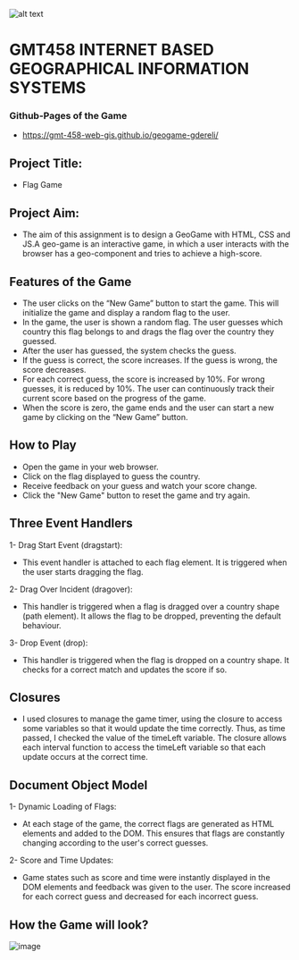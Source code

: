 ![alt text](https://www.freelogovectors.net/wp-content/uploads/2020/07/hacettepe-universitesi-logo-768x178.png)
# GMT458 INTERNET BASED GEOGRAPHICAL INFORMATION SYSTEMS
### Github-Pages of the Game
 * https://gmt-458-web-gis.github.io/geogame-gdereli/
## Project Title: 
* Flag Game

## Project Aim: 
* The aim of this assignment is to design a GeoGame with HTML, CSS and JS.A geo-game is an interactive game, in
which a user interacts with the browser has a geo-component and tries to achieve a
high-score.

## Features of the Game
  - The user clicks on the “New Game” button to start the game. This will initialize the game and display a random flag to the user. <br>
  - In the game, the user is shown a random flag. The user guesses which country this flag belongs to and drags the flag over the country they guessed.<br>
  - After the user has guessed, the system checks the guess.<br>
  - If the guess is correct, the score increases. If the guess is wrong, the score decreases.<br>
  - For each correct guess, the score is increased by 10%. For wrong guesses, it is reduced by 10%. The user can continuously track their current score based on the progress of the game.<br>
  - When the score is zero, the game ends and the user can start a new game by clicking on the “New Game” button.<br>

## How to Play
  - Open the game in your web browser.<br>
  - Click on the flag displayed to guess the country.<br>
  - Receive feedback on your guess and watch your score change.<br>
  - Click the "New Game" button to reset the game and try again.<br>

## Three Event Handlers
1- Drag Start Event (dragstart):
* This event handler is attached to each flag element. It is triggered when the user starts dragging the flag. <br>

2- Drag Over Incident (dragover):
* This handler is triggered when a flag is dragged over a country shape (path element). It allows the flag to be dropped, preventing the default behaviour.<br>

3- Drop Event (drop):
* This handler is triggered when the flag is dropped on a country shape. It checks for a correct match and updates the score if so.

## Closures
* I used closures to manage the game timer, using the closure to access some variables so that it would update the time correctly. Thus, as time passed, I checked the value of the timeLeft variable. The closure allows each interval function to access the timeLeft variable so that each update occurs at the correct time.

## Document Object Model
1- Dynamic Loading of Flags: 
* At each stage of the game, the correct flags are generated as HTML elements and added to the DOM. This ensures that flags are constantly changing according to the user's correct guesses.<br>

2- Score and Time Updates:
* Game states such as score and time were instantly displayed in the DOM elements and feedback was given to the user. The score increased for each correct guess and decreased for each incorrect guess.

## How the Game will look?
![image](https://github.com/user-attachments/assets/8c817fe3-b240-44ec-adfb-d7769e9b6c88)

